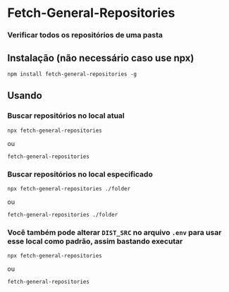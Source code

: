 # Fetch-General-Repositories
 ### Verificar todos os repositórios de uma pasta

## Instalação (não necessário caso use npx)
    npm install fetch-general-repositories -g

## Usando
### Buscar repositórios no local atual
    npx fetch-general-repositories

   ou

    fetch-general-repositories
### Buscar repositórios no local especificado
    npx fetch-general-repositories ./folder

   ou

    fetch-general-repositories ./folder
### Você também pode alterar ``DIST_SRC`` no arquivo ``.env`` para usar esse local como padrão, assim bastando executar
    npx fetch-general-repositories

   ou

    fetch-general-repositories
